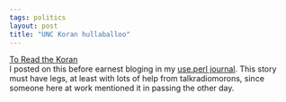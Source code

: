 ```yaml
---
tags: politics
layout: post
title: "UNC Koran hullaballoo"
---
```




<a href="http://www.washingtonpost.com/wp-dyn/articles/A47251-2002Aug21.html">To Read the Koran</a><br>
I posted on this before earnest bloging in my <a href="http://use.perl.org/~lachoy/journal/6956">use.perl journal</a>. This story must have legs, at least with lots of help from talkradiomorons, since someone here at work mentioned it in passing the other day.


